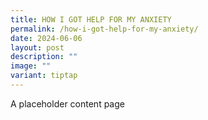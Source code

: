 ```yaml
---
title: HOW I GOT HELP FOR MY ANXIETY
permalink: /how-i-got-help-for-my-anxiety/
date: 2024-06-06
layout: post
description: ""
image: ""
variant: tiptap
---
```

<p>A placeholder content page</p>